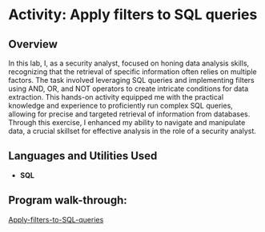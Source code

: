 <h1>Activity: Apply filters to SQL queries</h1>

<h2>Overview</h2>
In this lab, I, as a security analyst, focused on honing data analysis skills, recognizing that the retrieval of specific information often relies on multiple factors. The task involved leveraging SQL queries and implementing filters using AND, OR, and NOT operators to create intricate conditions for data extraction. This hands-on activity equipped me with the practical knowledge and experience to proficiently run complex SQL queries, allowing for precise and targeted retrieval of information from databases. Through this exercise, I enhanced my ability to navigate and manipulate data, a crucial skillset for effective analysis in the role of a security analyst.
<br />


<h2>Languages and Utilities Used</h2>

- <b>SQL</b> 


<h2>Program walk-through:</h2>

[ Apply-filters-to-SQL-queries ](https://github.com/EJaniec/File-permissions-in-Linux-/blob/main/File-permissions-in-Linux.pdf](https://github.com/EJaniec/Apply-filters-to-SQL-queries/blob/main/Apply-filters-to-SQL-queries.pdf)https://github.com/EJaniec/Apply-filters-to-SQL-queries/blob/main/Apply-filters-to-SQL-queries.pdf)
